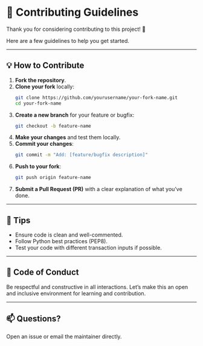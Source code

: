 # 🤝 Contributing Guidelines

Thank you for considering contributing to this project! 🧠

Here are a few guidelines to help you get started.

---

## 💡 How to Contribute

1. **Fork the repository**.
2. **Clone your fork** locally:
   ```bash
   git clone https://github.com/yourusername/your-fork-name.git
   cd your-fork-name
   ```
3. **Create a new branch** for your feature or bugfix:
   ```bash
   git checkout -b feature-name
   ```
4. **Make your changes** and test them locally.
5. **Commit your changes**:
   ```bash
   git commit -m "Add: [feature/bugfix description]"
   ```
6. **Push to your fork**:
   ```bash
   git push origin feature-name
   ```
7. **Submit a Pull Request (PR)** with a clear explanation of what you’ve done.

---

## 🧪 Tips

- Ensure code is clean and well-commented.
- Follow Python best practices (PEP8).
- Test your code with different transaction inputs if possible.

---

## 📃 Code of Conduct

Be respectful and constructive in all interactions. Let’s make this an open and inclusive environment for learning and contribution.

---

## 📫 Questions?

Open an issue or email the maintainer directly.